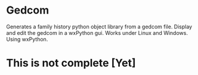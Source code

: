 # Gedcom
Generates a family history python object library from a gedcom file.
Display and edit the gedcom in a wxPython gui.
Works under Linux and Windows.
Using wxPython.

# This is not complete [Yet]
